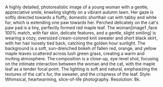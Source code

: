A highly detailed, photorealistic image of a young woman with a gentle, appreciative smile, kneeling slightly on a vibrant autumn lawn. 
Her gaze is softly directed towards a fluffy, domestic shorthair cat with tabby and white fur, which is extending one paw towards her. 
Perched delicately on the cat's paw pad is a tiny, perfectly formed red maple leaf.
The woman[image1 ,face 100% match, with fair skin, delicate features, and a gentle, slight smiling] is wearing a cozy, oversized cream-colored knit sweater and short black skirt, with her hair loosely tied back, catching the golden hour sunlight. The background is a soft, sun-drenched bokeh of fallen red, orange, and yellow maple leaves scattered across lush green grass, creating a warm and inviting atmosphere. The composition is a close-up, eye-level shot, focusing on the intimate interaction between the woman and the cat, with the maple leaf as a tender focal point. The lighting is soft and natural, 
emphasizing the textures of the cat's fur, the sweater, and the crispness of the leaf. Style: Whimsical, heartwarming, slice-of-life photography. Resolution: 8k.
